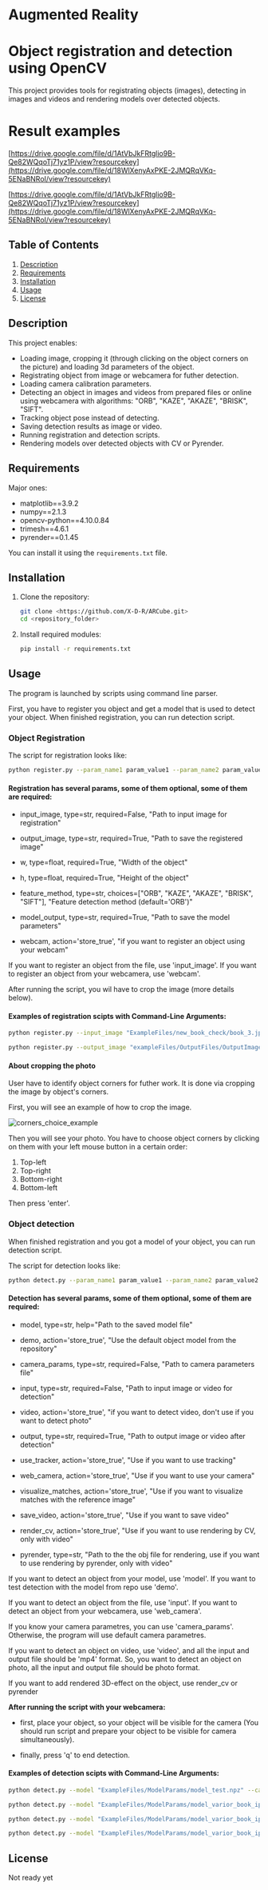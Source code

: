 # Аugmented Reality
# Object registration and detection using OpenCV

This project provides tools for registrating objects (images), detecting in images and videos and rendering models over detected objects. 

# Result examples

[https://drive.google.com/file/d/1AtVbJkFRtglio9B-Qe82WQqoTj71yz1P/view?resourcekey](https://drive.google.com/file/d/18WlXenyAxPKE-2JMQRqVKq-5ENaBNRoI/view?resourcekey)

[https://drive.google.com/file/d/1AtVbJkFRtglio9B-Qe82WQqoTj71yz1P/view?resourcekey](https://drive.google.com/file/d/18WlXenyAxPKE-2JMQRqVKq-5ENaBNRoI/view?resourcekey)

## Table of Contents

1. [Description](#description)
2. [Requirements](#requirements)
3. [Installation](#installation)
4. [Usage](#usage)
5. [License](#license)

## Description

This project enables:
- Loading image, cropping it (through clicking on the object corners on the picture) and loading 3d parameters of the object.
- Registrating object from image or webcamera for futher detection.
- Loading camera calibration parameters.
- Detecting an object in images and videos from prepared files or online using webcamera with algorithms: "ORB", "KAZE", "AKAZE", "BRISK", "SIFT".
- Tracking object pose instead of detecting.
- Saving detection results as image or video.
- Running registration and detection scripts.
- Rendering models over detected objects with CV or Pyrender.

## Requirements

Major ones:

- matplotlib==3.9.2
- numpy==2.1.3
- opencv-python==4.10.0.84
- trimesh==4.6.1
- pyrender==0.1.45

You can install it using the `requirements.txt` file.

## Installation

1. Clone the repository:

   ```bash
   git clone <https://github.com/X-D-R/ARCube.git>
   cd <repository_folder>
   ```

2. Install required modules:

   ```bash
   pip install -r requirements.txt
   ```

## Usage

The program is launched by scripts using command line parser.

First, you have to register you object and get a model that is used to detect your object. When finished registration, you can run detection script.

### Object Registration 

The script for registration looks like:

```bash
python register.py --param_name1 param_value1 --param_name2 param_value2 --param_name3 param_value3 ...
```

#### Registration has several params, some of them optional, some of them are required:

- input_image, type=str, required=False, "Path to input image for registration"
  
- output_image, type=str, required=True, "Path to save the registered image"
  
- w, type=float, required=True, "Width of the object"

- h, type=float, required=True, "Height of the object"

- feature_method, type=str, choices=["ORB", "KAZE", "AKAZE", "BRISK", "SIFT"], "Feature detection method (default='ORB')"

- model_output, type=str, required=True, "Path to save the model parameters"

- webcam, action='store_true', "if you want to register an object using your webcam"

If you want to register an object from the file, use 'input_image'. If you want to register an object from your webcamera, use 'webcam'.

After running the script, you wil have to crop the image (more details below).

#### Examples of registration scipts with Command-Line Arguments:

```bash
python register.py --input_image "ExampleFiles/new_book_check/book_3.jpg" --output_image "ExampleFiles/OutputFiles/OutputImages/output_script_test.jpg" --w 0.14 --h 0.21 --feature_method "SIFT" --model_output "ExampleFiles/ModelParams/model_test.npz"
```

```bash
python register.py --output_image "exampleFiles/OutputFiles/OutputImages/output_varior_book.png" --w 0.13 --h 0.205 --feature_method "SIFT" --model_output "ExampleFiles/ModelParams/model_varior_book.npz" --webcam
```


#### About cropping the photo

User have to identify object corners for futher work. It is done via cropping the image by object's corners.

First, you will see an example of how to crop the image.

![corners_choice_example](https://github.com/user-attachments/assets/60989e46-4b3a-4bca-9560-6ca40693047f)

Then you will see your photo. You have to choose object corners by clicking on them with your left mouse button in a certain order:
1. Top-left
2. Top-right
3. Bottom-right
4. Bottom-left

Then press 'enter'.

### Object detection

When finished registration and you got a model of your object, you can run detection script.

The script for detection looks like:

```bash
python detect.py --param_name1 param_value1 --param_name2 param_value2 --param_name3 param_value3 ...
```

#### Detection has several params, some of them optional, some of them are required:

- model, type=str, help="Path to the saved model file"

- demo, action='store_true', "Use the default object model from the repository"

- camera_params, type=str, required=False, "Path to camera parameters file"

- input, type=str, required=False, "Path to input image or video for detection"

- video, action='store_true', "if you want to detect video, don't use if you want to detect photo"

- output, type=str, required=True, "Path to output image or video after detection"

- use_tracker, action='store_true', "Use if you want to use tracking"

- web_camera, action='store_true', "Use if you want to use your camera"

- visualize_matches, action='store_true', "Use if you want to visualize matches with the reference image"

- save_video, action='store_true', "Use if you want to save video"

- render_cv, action='store_true', "Use if you want to use rendering by CV, only with video"

- pyrender, type=str, "Path to the the obj file for rendering, use if you want to use rendering by pyrender, only with video"

If you want to detect an object from your model, use 'model'. If you want to test detection with the model from repo use 'demo'.

If you want to detect an object from the file, use 'input'. If you want to detect an object from your webcamera, use 'web_camera'.

If you know your camera parametres, you can use 'camera_params'. Otherwise, the program will use default camera parametres.

If you want to detect an object on video, use 'video', and all the input and output file should be 'mp4' format. So, you want to detect an object on photo, all the input and output file should be photo format.

If you want to add rendered 3D-effect on the object, use render_cv or pyrender

**After running the script with your webcamera:**

- first, place your object, so your object will be visible for the camera (You should run script and prepare your object to be visible for camera simultaneously). 

- finally, press 'q' to end detection.

#### Examples of detection scipts with Command-Line Arguments:

```bash
python detect.py --model "ExampleFiles/ModelParams/model_test.npz" --camera_params "ExampleFiles/CameraParams/CameraParams.npz" --input "ExampleFiles/new_book_check/new_book_video_main.mp4" --video --output "ExampleFiles/OutputFiles/OutputVideos/new_book_video_main_result_new_color.mp4"
```

```bash
python detect.py --model "ExampleFiles/ModelParams/model_varior_book_iphone.npz" --video --output "ExampleFiles/OutputFiles/OutputVideos/varior_book_result_iphone.mp4" --use_tracker --web_camera 
```

```bash
python detect.py --model "ExampleFiles/ModelParams/model_varior_book_iphone.npz" --video --output "ExampleFiles/OutputFiles/OutputVideos/varior_book_result_with_render_cv_without_tracker.mp4" --web_camera --render_cv --save_video
```

```bash
python detect.py --model "ExampleFiles/ModelParams/model_varior_book_iphone.npz" --video --output "ExampleFiles/OutputFiles/OutputVideos/varior_book_result_with_pyrender_without_tracker.mp4" --use_tracker --web_camera --pyrender "ExampleFiles/3d_models/colored_box_varior.obj" 
```

## License

Not ready yet
